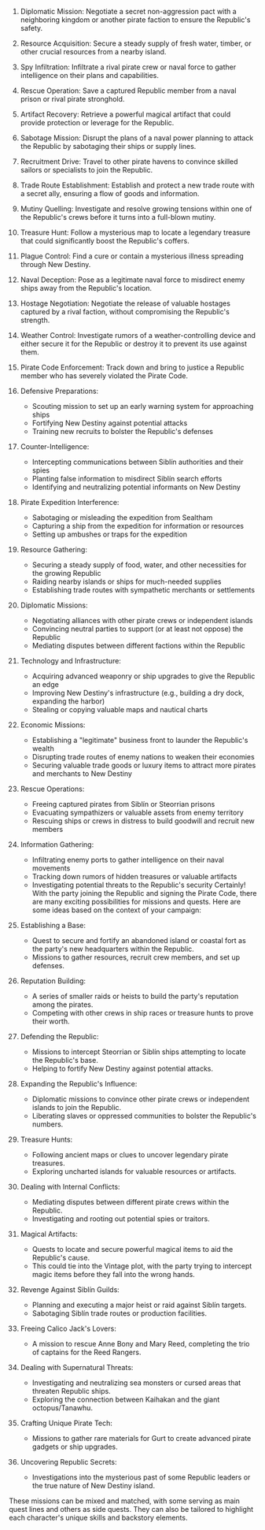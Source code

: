 1. Diplomatic Mission: Negotiate a secret non-aggression pact with a neighboring kingdom or another pirate faction to ensure the Republic's safety.
2. Resource Acquisition: Secure a steady supply of fresh water, timber, or other crucial resources from a nearby island.
3. Spy Infiltration: Infiltrate a rival pirate crew or naval force to gather intelligence on their plans and capabilities.
4. Rescue Operation: Save a captured Republic member from a naval prison or rival pirate stronghold.
5. Artifact Recovery: Retrieve a powerful magical artifact that could provide protection or leverage for the Republic.
6. Sabotage Mission: Disrupt the plans of a naval power planning to attack the Republic by sabotaging their ships or supply lines.
7. Recruitment Drive: Travel to other pirate havens to convince skilled sailors or specialists to join the Republic.
8. Trade Route Establishment: Establish and protect a new trade route with a secret ally, ensuring a flow of goods and information.
9. Mutiny Quelling: Investigate and resolve growing tensions within one of the Republic's crews before it turns into a full-blown mutiny.
10. Treasure Hunt: Follow a mysterious map to locate a legendary treasure that could significantly boost the Republic's coffers.
11. Plague Control: Find a cure or contain a mysterious illness spreading through New Destiny.
12. Naval Deception: Pose as a legitimate naval force to misdirect enemy ships away from the Republic's location.
13. Hostage Negotiation: Negotiate the release of valuable hostages captured by a rival faction, without compromising the Republic's strength.
14. Weather Control: Investigate rumors of a weather-controlling device and either secure it for the Republic or destroy it to prevent its use against them.
15. Pirate Code Enforcement: Track down and bring to justice a Republic member who has severely violated the Pirate Code.



1. Defensive Preparations:
   - Scouting mission to set up an early warning system for approaching ships
   - Fortifying New Destiny against potential attacks
   - Training new recruits to bolster the Republic's defenses

2. Counter-Intelligence:
   - Intercepting communications between Siblín authorities and their spies
   - Planting false information to misdirect Siblín search efforts
   - Identifying and neutralizing potential informants on New Destiny

3. Pirate Expedition Interference:
   - Sabotaging or misleading the expedition from Sealtham
   - Capturing a ship from the expedition for information or resources
   - Setting up ambushes or traps for the expedition

4. Resource Gathering:
   - Securing a steady supply of food, water, and other necessities for the growing Republic
   - Raiding nearby islands or ships for much-needed supplies
   - Establishing trade routes with sympathetic merchants or settlements

5. Diplomatic Missions:
   - Negotiating alliances with other pirate crews or independent islands
   - Convincing neutral parties to support (or at least not oppose) the Republic
   - Mediating disputes between different factions within the Republic

6. Technology and Infrastructure:
   - Acquiring advanced weaponry or ship upgrades to give the Republic an edge
   - Improving New Destiny's infrastructure (e.g., building a dry dock, expanding the harbor)
   - Stealing or copying valuable maps and nautical charts

7. Economic Missions:
   - Establishing a "legitimate" business front to launder the Republic's wealth
   - Disrupting trade routes of enemy nations to weaken their economies
   - Securing valuable trade goods or luxury items to attract more pirates and merchants to New Destiny

8. Rescue Operations:
   - Freeing captured pirates from Siblín or Steorrian prisons
   - Evacuating sympathizers or valuable assets from enemy territory
   - Rescuing ships or crews in distress to build goodwill and recruit new members

9. Information Gathering:
   - Infiltrating enemy ports to gather intelligence on their naval movements
   - Tracking down rumors of hidden treasures or valuable artifacts
   - Investigating potential threats to the Republic's security
Certainly! With the party joining the Republic and signing the Pirate Code, there are many exciting possibilities for missions and quests. Here are some ideas based on the context of your campaign:

1. Establishing a Base:
   - Quest to secure and fortify an abandoned island or coastal fort as the party's new headquarters within the Republic.
   - Missions to gather resources, recruit crew members, and set up defenses.

2. Reputation Building:
   - A series of smaller raids or heists to build the party's reputation among the pirates.
   - Competing with other crews in ship races or treasure hunts to prove their worth.

3. Defending the Republic:
   - Missions to intercept Steorrian or Siblín ships attempting to locate the Republic's base.
   - Helping to fortify New Destiny against potential attacks.

4. Expanding the Republic's Influence:
   - Diplomatic missions to convince other pirate crews or independent islands to join the Republic.
   - Liberating slaves or oppressed communities to bolster the Republic's numbers.

5. Treasure Hunts:
   - Following ancient maps or clues to uncover legendary pirate treasures.
   - Exploring uncharted islands for valuable resources or artifacts.

6. Dealing with Internal Conflicts:
   - Mediating disputes between different pirate crews within the Republic.
   - Investigating and rooting out potential spies or traitors.

7. Magical Artifacts:
   - Quests to locate and secure powerful magical items to aid the Republic's cause.
   - This could tie into the Vintage plot, with the party trying to intercept magic items before they fall into the wrong hands.

8. Revenge Against Siblín Guilds:
   - Planning and executing a major heist or raid against Siblín targets.
   - Sabotaging Siblín trade routes or production facilities.

9. Freeing Calico Jack's Lovers:
   - A mission to rescue Anne Bony and Mary Reed, completing the trio of captains for the Reed Rangers.

10. Dealing with Supernatural Threats:
    - Investigating and neutralizing sea monsters or cursed areas that threaten Republic ships.
    - Exploring the connection between Kaihakan and the giant octopus/Tanawhu.

11. Crafting Unique Pirate Tech:
    - Missions to gather rare materials for Gurt to create advanced pirate gadgets or ship upgrades.

12. Uncovering Republic Secrets:
    - Investigations into the mysterious past of some Republic leaders or the true nature of New Destiny island.

These missions can be mixed and matched, with some serving as main quest lines and others as side quests. They can also be tailored to highlight each character's unique skills and backstory elements.